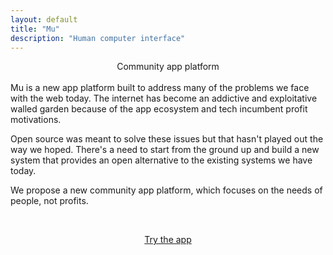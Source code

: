 ```yaml
---
layout: default
title: "Mu"
description: "Human computer interface"
---
```

<center>Community app platform</center>
<br>
<div id="abstract">
Mu is a new app platform built to address many of the problems we 
face with the web today. The internet has become an addictive and exploitative walled garden because 
of the app ecosystem and tech incumbent profit motivations.

<p>Open source was meant to solve these issues but
that hasn't played out the way we hoped. There's a need
to start from the ground up and build a new system that provides an open alternative
to the existing systems we have today.</p>
<p>
We propose a new community app platform, which focuses on the needs of people, not profits.
</p>
</div>
<div id="abstract">
  <br>
  <p style="text-align: center;">
    <a href="https://mu.app">Try the app</a>
  </p>
</div>
